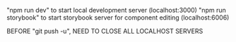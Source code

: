 "npm run dev" to start local development server (localhost:3000)
"npm run storybook" to start storybook server for component editing (localhost:6006)

BEFORE "git push -u", NEED TO CLOSE ALL LOCALHOST SERVERS
